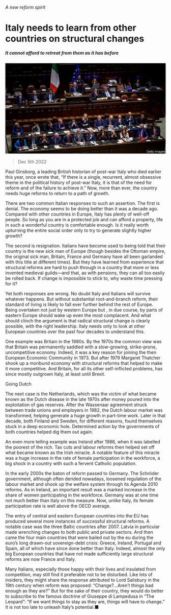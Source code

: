 ###### A new reform spirit

# Italy needs to learn from other countries on structural changes 

##### It cannot afford to retreat from them as it has before 

![image](images/20221210_SRP509.jpg) 

> Dec 5th 2022 

Paul Ginsborg, a leading British historian of post-war Italy who died earlier this year, once wrote that, “If there is a single, recurrent, almost obsessive theme in the political history of post-war Italy, it is that of the need for reform and of the failure to achieve it.” Now, more than ever, the country needs huge reforms to return to a path of growth. 

There are two common Italian responses to such an assertion. The first is denial. The economy seems to be doing better than it was a decade ago. Compared with other countries in Europe, Italy has plenty of well-off people. So long as you are in a protected job and can afford a property, life in such a wonderful country is comfortable enough. Is it really worth upturning the entire social order only to try to generate slightly higher growth?

The second is resignation. Italians have become used to being told that their country is the new sick man of Europe (though besides the Ottoman empire, the original sick man, Britain, France and Germany have all been garlanded with this title at different times). But they have learned from experience that structural reforms are hard to push through in a country that more or less invented medieval guilds—and that, as with pensions, they can all too easily be rolled back. If change is impossible to stick to, why waste time pressing for it?

Yet both responses are wrong. No doubt Italy and Italians will survive whatever happens. But without substantial root-and-branch reform, their standard of living is likely to fall ever further behind the rest of Europe. Being overtaken not just by western Europe but , in due course, by parts of eastern Europe should wake up even the most complacent. And what should clinch the argument is that radical structural change is clearly possible, with the right leadership. Italy needs only to look at other European countries over the past four decades to understand this.

One example was Britain in the 1980s. By the 1970s the common view was that Britain was permanently saddled with a slow-growing, strike-prone, uncompetitive economy. Indeed, it was a key reason for joining the then European Economic Community in 1973. But after 1979 Margaret Thatcher shook up a moribund economy with structural reforms that helped to make it more competitive. And Britain, for all its other self-inflicted problems, has since mostly outgrown Italy, at least until Brexit.

Going Dutch

The next case is the Netherlands, which was the victim of what became known as the Dutch disease in the late 1970s after money poured into the exploitation of gas reserves. After the Wassenaar agreement struck between trade unions and employers in 1982, the Dutch labour market was transformed, helping generate a huge growth in part-time work. Later in that decade, both Finland and Sweden, for different reasons, found themselves stuck in a deep economic hole. Determined action by the governments of both countries helped dig them out again.

An even more telling example was Ireland after 1988, when it was labelled the poorest of the rich. Tax cuts and labour reforms then helped set off what became known as the Irish miracle. A notable feature of this miracle was a huge increase in the rate of female participation in the workforce, a big shock in a country with such a fervent Catholic population.

In the early 2000s the baton of reform passed to Germany. The Schröder government, although often derided nowadays, loosened regulation of the labour market and shook up the welfare system through its Agenda 2010 reforms. As in Ireland, an important result was a marked increase in the share of women participating in the workforce. Germany was at one time not much better than Italy on this measure. Now, unlike Italy, its female participation rate is well above the OECD average.

The entry of central and eastern European countries into the EU has produced several more instances of successful structural reforms. A notable case was the three Baltic countries after 2007. Latvia in particular made wrenching changes to both public and private sectors. And then came the four main countries that were bailed out by the eu during the euro’s long drawn-out sovereign-debt crisis: Greece, Ireland, Portugal and Spain, all of which have since done better than Italy. Indeed, almost the only big European countries that have not made sufficiently large structural reforms are now France and Italy.

Many Italians, especially those happy with their lives and insulated from competition, may still find it preferable not to be disturbed. Like lots of insiders, they might share the response attributed to Lord Salisbury in the 19th century when reform was proposed: “Change?…Aren’t things bad enough as they are?” But for the sake of their country, they would do better to subscribe to the famous doctrine of Giuseppe di Lampedusa in “The Leopard”: “If we want things to stay as they are, things will have to change.” It is not too late to unleash Italy’s potential.■

